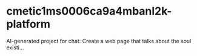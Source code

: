 # cmetic1ms0006ca9a4mbanl2k-platform
AI-generated project for chat: Create a web page that talks about the soul existi...
